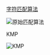 [字符匹配算法](https://en.wikipedia.org/wiki/String-searching_algorithm)

![原始匹配算法](http://ww1.sinaimg.cn/large/bda5cd74ly1fy1ot2y022g20bn01ehdw.gif)

KMP

![KMP](http://ww1.sinaimg.cn/large/bda5cd74ly1fy1oyi87mjg20bn019e82.gif)

